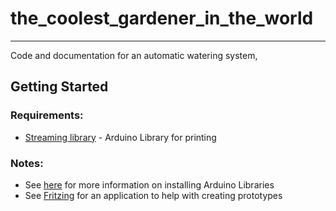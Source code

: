 # the_coolest_gardener_in_the_world
---
Code and documentation for an automatic watering system, 

## Getting Started

### Requirements:
* [Streaming library](http://arduiniana.org/libraries/streaming/) - Arduino Library for printing

### Notes:
* See [here](https://www.arduino.cc/en/Guide/Libraries) for more information on installing Arduino Libraries
* See [Fritzing](http://fritzing.org/home/) for an application to help with creating prototypes
